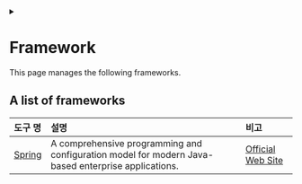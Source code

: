 <link rel="stylesheet" type="text/css" href="/css/header.css">
<link rel="stylesheet" type="text/css" href="/css/bootstrap/5.3.0-alpha1/bootstrap.css">
<div class="sticky-top bg-white pt-1 pb-2" id="header-div-max"></div>
<details id="display-none"><summary></summary>
  <script src="/js/header.js" defer="defer"></script>
  <script src="/js/table/numbering.js" defer="defer"></script>
  <script src="/js/bootstrap/5.3.0-alpha1/bootstrap.bundle.js" defer="defer"></script>
</details>

# Framework

This page manages the following frameworks.

## A list of frameworks

|도구 명|설명|비고|
|:---|:---|:---|
| [Spring](./spring/ "https://max-jayee.github.io/frameworks/spring") | A comprehensive programming and configuration model for modern Java-based enterprise applications. | [Official Web Site](https://spring.io/projects/spring-framework "https://spring.io/projects/spring-framework") |

<!-- TODO: Ruby on Rails -->
<!-- TODO: Django -->
<!-- TODO: AngularJS -->
